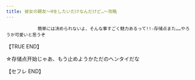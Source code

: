 ```yaml
---
title: 彼女の親友～Hをしたいだけなんだけど…～攻略
---
```


                簡単には決められないよ、そんな事すごく魅力あるって!!☆存储点また……やろうか可愛いと思うぞ

【TRUE END】

☆存储点开始じゃあ、もう止めようかただのヘンタイだな

【セフレ END】
              
